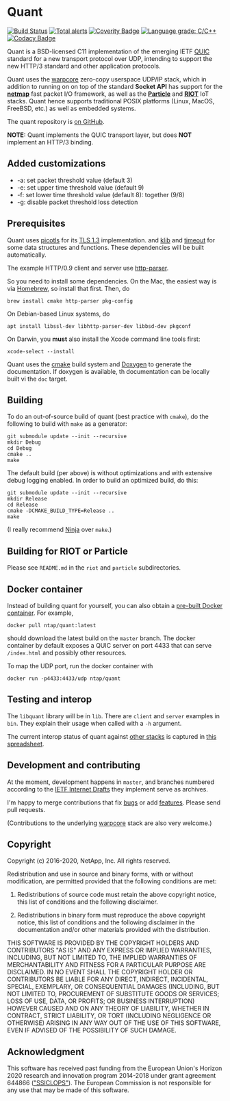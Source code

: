 # Quant

[![Build Status](https://travis-ci.com/NTAP/quant.svg?branch=master)](https://travis-ci.com/github/NTAP/quant)
[![Total alerts](https://img.shields.io/lgtm/alerts/g/NTAP/quant.svg?logo=lgtm&logoWidth=18)](https://lgtm.com/projects/g/NTAP/quant/alerts/)
[![Coverity Badge](https://scan.coverity.com/projects/13161/badge.svg)](https://scan.coverity.com/projects/ntap-quant)
[![Language grade: C/C++](https://img.shields.io/lgtm/grade/cpp/g/NTAP/quant.svg?logo=lgtm&logoWidth=18)](https://lgtm.com/projects/g/NTAP/quant/context:cpp)
[![Codacy Badge](https://app.codacy.com/project/badge/Grade/b01870db4e774aa2b17fc0955cf374b3)](https://www.codacy.com/manual/larseggert/quant?utm_source=github.com&amp;utm_medium=referral&amp;utm_content=NTAP/quant&amp;utm_campaign=Badge_Grade)

Quant is a BSD-licensed C11 implementation of the emerging IETF
[QUIC](https://quicwg.github.io/) standard for a new transport protocol over
UDP, intending to support the new HTTP/3 standard and other application
protocols.

Quant uses the [warpcore](https://github.com/NTAP/warpcore) zero-copy userspace
UDP/IP stack, which in addition to running on on top of the standard **Socket
API** has support for the **[netmap](http://info.iet.unipi.it/~luigi/netmap/)**
fast packet I/O framework, as well as the
**[Particle](https://github.com/particle-iot/device-os)** and
**[RIOT](http://riot-os.org/)** IoT stacks. Quant hence supports traditional
POSIX platforms (Linux, MacOS, FreeBSD, etc.) as well as embedded systems.

The quant repository is [on GitHub](https://github.com/NTAP/quant).

**NOTE:** Quant implements the QUIC transport layer, but does **NOT** implement
an HTTP/3 binding.

## Added customizations

* -a: set packet threshold value (default 3)
* -e: set upper time threshold value (default 9)
* -f: set lower time threshold value (default 8): together (9/8)
* -g: disable packet threshold loss detection

## Prerequisites

Quant uses [picotls](https://github.com/h2o/picotls) for its [TLS
1.3](https://datatracker.ietf.org/doc/draft-ietf-tls-tls13/) implementation. and
[klib](https://github.com/attractivechaos/klib) and
[timeout](http://25thandclement.com/~william/projects/timeout.c.html) for some
data structures and functions. These dependencies will be built automatically.

The example HTTP/0.9 client and server use
[http-parser](https://github.com/nodejs/http-parser).

So you need to install some dependencies. On the Mac, the easiest way is via
[Homebrew](http://brew.sh/), so install that first. Then, do

    brew install cmake http-parser pkg-config

On Debian-based Linux systems, do

    apt install libssl-dev libhttp-parser-dev libbsd-dev pkgconf

On Darwin, you **must** also install the Xcode command line tools first:

    xcode-select --install

Quant uses the [cmake](https://cmake.org/) build system and
[Doxygen](http://www.doxygen.nl/) to generate the documentation. If doxygen is
available, th documentation can be locally built vi the `doc` target.



## Building
To do an out-of-source build of quant (best practice with `cmake`), do the
following to build with `make` as a generator:

    git submodule update --init --recursive
    mkdir Debug
    cd Debug
    cmake ..
    make

The default build (per above) is without optimizations and with extensive debug
logging enabled. In order to build an optimized build, do this:

    git submodule update --init --recursive
    mkdir Release
    cd Release
    cmake -DCMAKE_BUILD_TYPE=Release ..
    make

(I really recommend [Ninja](https://ninja-build.org/) over `make`.)


## Building for RIOT or Particle

Please see `README.md` in the `riot` and `particle` subdirectories.


## Docker container

Instead of building quant for yourself, you can also obtain a [pre-built Docker
container](https://cloud.docker.com/u/ntap/repository/docker/ntap/quant/). For
example,

    docker pull ntap/quant:latest

should download the latest build on the `master` branch. The docker container by
default exposes a QUIC server on port 4433 that can serve `/index.html` and
possibly other resources.

To map the UDP port, run the docker container with

    docker run -p4433:4433/udp ntap/quant


## Testing and interop

The `libquant` library will be in `lib`. There are `client` and `server`
examples in `bin`. They explain their usage when called with a `-h` argument.

The current interop status of quant against [other
stacks](https://github.com/quicwg/base-drafts/wiki/Implementations) is captured
in [this
spreadsheet](https://docs.google.com/spreadsheets/d/1D0tW89vOoaScs3IY9RGC0UesWGAwE6xyLk0l4JtvTVg/edit#gid=1510984897).


## Development and contributing

At the moment, development happens in `master`, and branches numbered according
to the [IETF Internet Drafts](https://quicwg.github.io/) they implement serve as
archives.

I'm happy to merge contributions that fix
[bugs](https://github.com/NTAP/quant/issues?q=is%3Aopen+is%3Aissue+label%3Abug)
or add
[features](https://github.com/NTAP/quant/issues?q=is%3Aopen+is%3Aissue+label%3Aenhancement).
Please send pull requests.

(Contributions to the underlying [warpcore](https://github.com/NTAP/warpcore)
stack are also very welcome.)


## Copyright

Copyright (c) 2016-2020, NetApp, Inc.
All rights reserved.

Redistribution and use in source and binary forms, with or without modification,
are permitted provided that the following conditions are met:

1. Redistributions of source code must retain the above copyright notice, this
   list of conditions and the following disclaimer.

2. Redistributions in binary form must reproduce the above copyright notice,
   this list of conditions and the following disclaimer in the documentation
   and/or other materials provided with the distribution.

THIS SOFTWARE IS PROVIDED BY THE COPYRIGHT HOLDERS AND CONTRIBUTORS "AS IS" AND
ANY EXPRESS OR IMPLIED WARRANTIES, INCLUDING, BUT NOT LIMITED TO, THE IMPLIED
WARRANTIES OF MERCHANTABILITY AND FITNESS FOR A PARTICULAR PURPOSE ARE
DISCLAIMED. IN NO EVENT SHALL THE COPYRIGHT HOLDER OR CONTRIBUTORS BE LIABLE FOR
ANY DIRECT, INDIRECT, INCIDENTAL, SPECIAL, EXEMPLARY, OR CONSEQUENTIAL DAMAGES
(INCLUDING, BUT NOT LIMITED TO, PROCUREMENT OF SUBSTITUTE GOODS OR SERVICES;
LOSS OF USE, DATA, OR PROFITS; OR BUSINESS INTERRUPTION) HOWEVER CAUSED AND ON
ANY THEORY OF LIABILITY, WHETHER IN CONTRACT, STRICT LIABILITY, OR TORT
(INCLUDING NEGLIGENCE OR OTHERWISE) ARISING IN ANY WAY OUT OF THE USE OF THIS
SOFTWARE, EVEN IF ADVISED OF THE POSSIBILITY OF SUCH DAMAGE.


## Acknowledgment

This software has received past funding from the European Union's Horizon 2020
research and innovation program 2014-2018 under grant agreement 644866
(["SSICLOPS"](https://ssiclops.eu/)). The European Commission is not responsible
for any use that may be made of this software.


[//]: # (@example client.c)
[//]: # (@example server.c)
